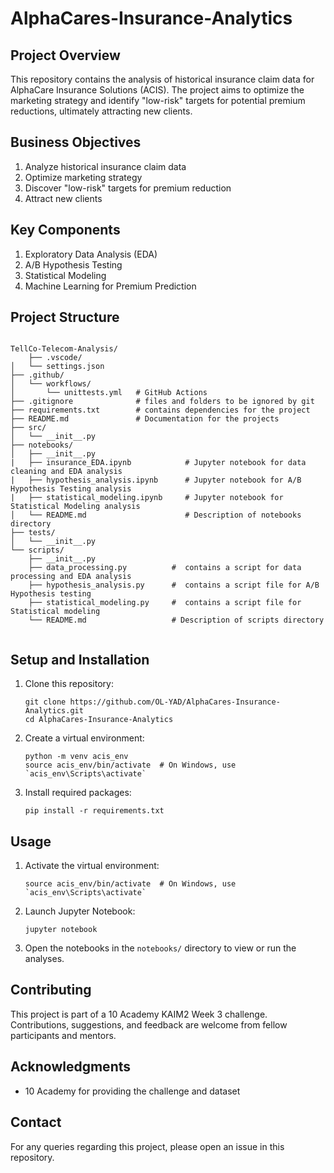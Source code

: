 
# AlphaCares-Insurance-Analytics


## Project Overview
This repository contains the analysis of historical insurance claim data for AlphaCare Insurance Solutions (ACIS). The project aims to optimize the marketing strategy and identify "low-risk" targets for potential premium reductions, ultimately attracting new clients.

## Business Objectives
1. Analyze historical insurance claim data
2. Optimize marketing strategy
3. Discover "low-risk" targets for premium reduction
4. Attract new clients

## Key Components
1. Exploratory Data Analysis (EDA)
2. A/B Hypothesis Testing
3. Statistical Modeling
4. Machine Learning for Premium Prediction


## Project Structure

```plaintext

TellCo-Telecom-Analysis/
    ├── .vscode/
│   └── settings.json
├── .github/
│   └── workflows/
│       └── unittests.yml   # GitHub Actions
├── .gitignore              # files and folders to be ignored by git
├── requirements.txt        # contains dependencies for the project
├── README.md               # Documentation for the projects
├── src/
│   └── __init__.py
├── notebooks/
│   ├── __init__.py
|   ├── insurance_EDA.ipynb            # Jupyter notebook for data cleaning and EDA analysis
|   ├── hypothesis_analysis.ipynb      # Jupyter notebook for A/B Hypothesis Testing analysis 
|   ├── statistical_modeling.ipynb     # Jupyter notebook for Statistical Modeling analysis
│   └── README.md                      # Description of notebooks directory 
├── tests/
│   └── __init__.py
└── scripts/
    ├── __init__.py
    ├── data_processing.py          #  contains a script for data processing and EDA analysis 
    ├── hypothesis_analysis.py      #  contains a script file for A/B Hypothesis testing 
    ├── statistical_modeling.py     #  contains a script file for Statistical modeling 
    └── README.md                   # Description of scripts directory
    
```

## Setup and Installation
1. Clone this repository:
   ```
   git clone https://github.com/OL-YAD/AlphaCares-Insurance-Analytics.git
   cd AlphaCares-Insurance-Analytics
   ```
2. Create a virtual environment:
   ```
   python -m venv acis_env
   source acis_env/bin/activate  # On Windows, use `acis_env\Scripts\activate`
   ```
3. Install required packages:
   ```
   pip install -r requirements.txt
   ```

## Usage
1. Activate the virtual environment:
   ```
   source acis_env/bin/activate  # On Windows, use `acis_env\Scripts\activate`
   ```
2. Launch Jupyter Notebook:
   ```
   jupyter notebook
   ```
3. Open the notebooks in the `notebooks/` directory to view or run the analyses.

## Contributing
This project is part of a 10 Academy KAIM2 Week 3 challenge. Contributions, suggestions, and feedback are welcome from fellow participants and mentors.



## Acknowledgments
- 10 Academy for providing the challenge and dataset

## Contact
For any queries regarding this project, please open an issue in this repository.